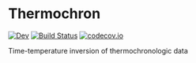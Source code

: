 # Thermochron

[![Dev][docs-dev-img]][docs-dev-url]
[![Build Status][ci-img]][ci-url]
[![codecov.io][codecov-img]][codecov-url]

Time-temperature inversion of thermochronologic data

[docs-stable-img]: https://img.shields.io/badge/docs-stable-blue.svg
[docs-stable-url]: https://brenhinkeller.github.io/Thermochron.jl/stable/
[docs-dev-img]: https://img.shields.io/badge/docs-dev-blue.svg
[docs-dev-url]: https://brenhinkeller.github.io/Thermochron.jl/dev/
[ci-img]: https://github.com/brenhinkeller/Thermochron.jl/workflows/CI/badge.svg
[ci-url]: https://github.com/brenhinkeller/Thermochron.jl/actions?query=workflow%3ACI
[codecov-img]: http://codecov.io/github/brenhinkeller/Thermochron.jl/coverage.svg?branch=main
[codecov-url]: http://codecov.io/github/brenhinkeller/Thermochron.jl?branch=main
